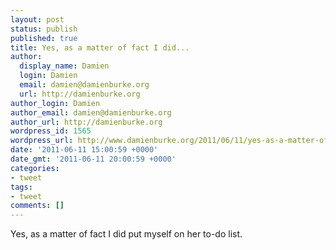 ```yaml
---
layout: post
status: publish
published: true
title: Yes, as a matter of fact I did...
author:
  display_name: Damien
  login: Damien
  email: damien@damienburke.org
  url: http://damienburke.org
author_login: Damien
author_email: damien@damienburke.org
author_url: http://damienburke.org
wordpress_id: 1565
wordpress_url: http://www.damienburke.org/2011/06/11/yes-as-a-matter-of-fact-i-did/
date: '2011-06-11 15:00:59 +0000'
date_gmt: '2011-06-11 20:00:59 +0000'
categories:
- tweet
tags:
- tweet
comments: []
---
```

<p>Yes, as a matter of fact I did put myself on her to-do list.</p>
